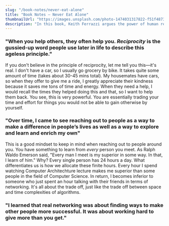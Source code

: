 ```yaml
---
slug: "/book-notes/never-eat-alone"
title: "Book Notes — Never Eat Alone"
thumbnailUrl: "https://images.unsplash.com/photo-1474031317822-f51f48735ddd?ixid=MXwxMjA3fDB8MHxwaG90by1wYWdlfHx8fGVufDB8fHw%3D&ixlib=rb-1.2.1&auto=format&fit=crop&w=1950&q=80"
description: "In this book, Keith Ferrazzi argues the power of human relationships and how to be succsessful."
---
```


### "When you help others, they often help you. _Reciprocity_ is the gussied-up word people use later in life to describe this ageless principle."

If you don't believe in the principle of reciprocity, let me tell you this—it's real. I don't have a car, so I usually go grocery by bike. It takes quite some amount of time (takes about 30-45 mins total). My housemates have cars, so when they offer to give me a ride, I greatly appreciate their kindness because it saves me tons of time and energy. When they need a help, I would recall the times they helped doing this and that, so I want to help them back. You see, this is very powerful. You are essentially trading your time and effort for things you would not be able to gain otherwise by yourself.

### "Over time, I came to see reaching out to people as a way to make a difference in people’s lives as well as a way to explore and learn and enrich my own"

This is a good mindset to keep in mind when reaching out to people around you. You have something to learn from _every_ person you meet. As Ralph Waldo Emerson said, "Every man I meet is my superior in some way. In that, I learn of him." Why? Every single person has 24 hours a day. What differentiates us is how we allocate these finite hours. Every hour I spend watching Computer Architechture lecture makes me superior than some people in the field of Computer Science. In return, I becomes inferior to someone who just spent an hour talking with their friends in terms of networking. It's all about the trade off, just like the trade off between space and time complexities of algorithms.

### "I learned that real networking was about finding ways to make other people more successful. It was about working hard to give more than you get."
